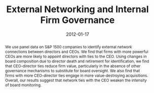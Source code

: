 ---
title: "External Networking and Internal Firm Governance"
collection: publications
category: Published_Papers
permalink: /publication/external-networking
date: 2012-01-17
venue: 'Journal of Finance'
paperurl: '/files/pdf/r=Research/External_Networking.pdf'
paperurl_appendix: '/files/pdf/Research/External_Networking_Online_Appendix.pdf'
link: 'https://onlinelibrary.wiley.com/doi/full/10.1111/j.1540-6261.2011.01706.x'
citation: 'Fracassi, C. and G. Tate. 2012. &quot;External Networking and Internal Firm Governance.&quot; <i>Journal of Finance</i>  67 (1), 153-194.'
abstract: 'We use panel data on S&P 1500 companies to identify external network connections between directors and CEOs. We find that firms with more powerful CEOs are more likely to appoint directors with ties to the CEO. Using changes in board composition due to director death and retirement for identification, we find that CEO-director ties reduce firm value, particularly in the absence of other governance mechanisms to substitute for board oversight. We also find that firms with more CEO-director ties engage in more value-destroying acquisitions. Overall, our results suggest that network ties with the CEO weaken the intensity of board monitoring.'
---
